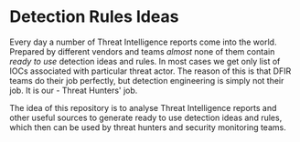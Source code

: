 # Detection Rules Ideas
Every day a number of Threat Intelligence reports come into the world. Prepared by different vendors and teams *almost* none of them contain *ready to use* detection ideas and rules. In most cases we get only list of IOCs associated with particular threat actor. The reason of this is that DFIR teams do their job perfectly, but detection engineering is simply not their job. It is our - Threat Hunters' job.

The idea of this repository is to analyse Threat Intelligence reports and other useful sources to generate ready to use detection ideas and rules, which then can be used by threat hunters and security monitoring teams.
